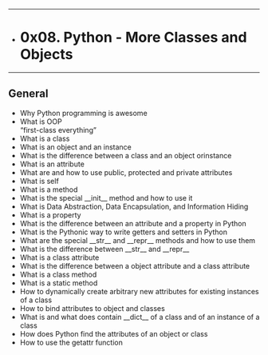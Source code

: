 ***************************************************
*  <h1>0x08. Python - More Classes and Objects</h1>

****************************************************


<h2>General</h2>
<ul>
<li>Why Python programming is awesome</li>
<li>What is OOP</li>
“first-class everything”</li>
<li>What is a class</li>
<li>What is an object and an instance</li>
<li>What is the difference between a class and an object orinstance</li>
<li>What is an attribute
<li>What are and how to use public, protected and private attributes</li>
<li>What is self</li>
<li>What is a method</li>
<li>What is the special __init__ method and how to use it</li>
<li>What is Data Abstraction, Data Encapsulation, and Information Hiding</li>
<li>What is a property</li>
<li>What is the difference between an attribute and a property in Python</li>
<li>What is the Pythonic way to write getters and setters in Python</li>
<li>What are the special __str__ and __repr__ methods and how to use them</li>
<li>What is the difference between __str__ and __repr__</li>
<li>What is a class attribute</li>
<li>What is the difference between a object attribute and a class attribute</li>
<li>What is a class method</li>
<li>What is a static method</li>
<li>How to dynamically create arbitrary new attributes for existing instances of a class</li>
<li>How to bind attributes to object and classes</li>
<li>What is and what does contain __dict__ of a class and of  an instance of a class</li>
<li>How does Python find the attributes of an object or class</li>
<li>How to use the getattr function</li>
